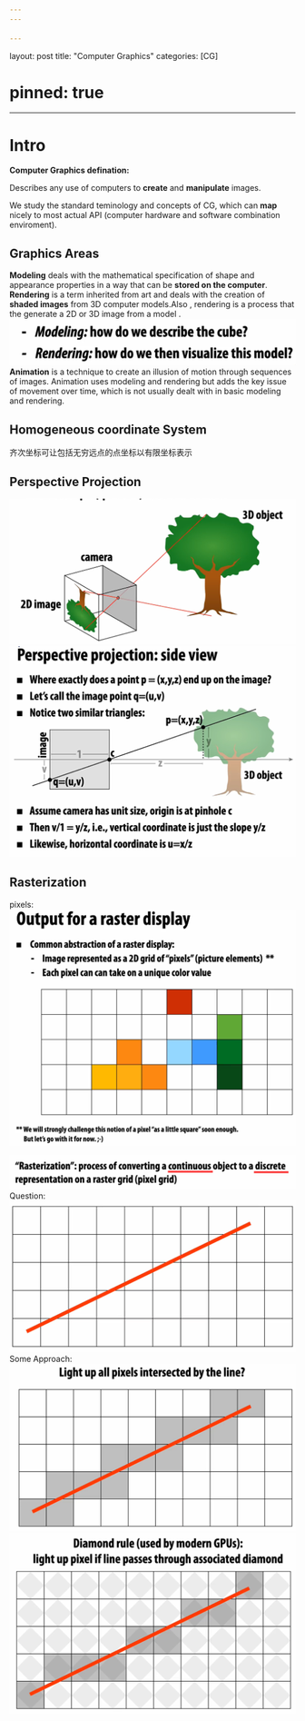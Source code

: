 ```yaml
---
---

---
```


layout: post
title: "Computer Graphics"
categories: [CG]

# pinned: true

---

# Intro

**Computer Graphics defination:**

Describes any use of computers to **create** and **manipulate** images.

We study the standard teminology and concepts of CG, which can **map** nicely to most actual API (computer hardware and software combination enviroment).

## Graphics Areas

**Modeling** deals with the mathematical specification of shape and appearance properties in a way that can be **stored on the computer**.  
 **Rendering** is a term inherited from art and deals with the creation of **shaded images** from 3D computer models.Also , rendering is a process that the generate a 2D or 3D image from a model .  
 ![Alt text](/image-1.png)  
**Animation** is a technique to create an illusion of motion through sequences of images. Animation uses modeling and rendering but adds the key issue of movement over time, which is not usually dealt with in basic modeling and rendering.

## Homogeneous coordinate System

齐次坐标可让包括无穷远点的点坐标以有限坐标表示

## Perspective Projection

![Alt text](image-2.png)  
![Alt text](image-1.png)

## Rasterization

pixels:  
![Alt text](image-3.png)

![Alt text](image-4.png)  
Question:
![Alt text](image-5.png)  
Some Approach:
![Alt text](image-6.png)  
![Alt text](image-7.png)
